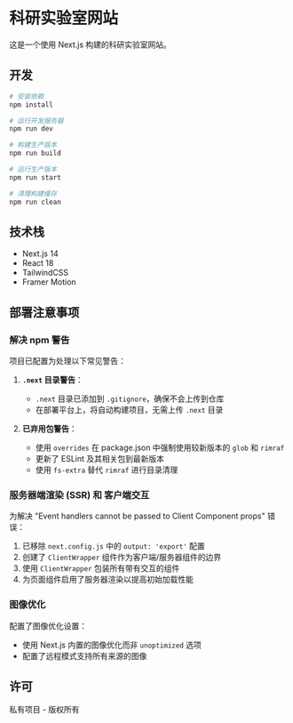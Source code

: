 # 科研实验室网站

这是一个使用 Next.js 构建的科研实验室网站。

## 开发

```bash
# 安装依赖
npm install

# 运行开发服务器
npm run dev

# 构建生产版本
npm run build

# 运行生产版本
npm run start

# 清理构建缓存
npm run clean
```

## 技术栈

- Next.js 14
- React 18
- TailwindCSS
- Framer Motion

## 部署注意事项

### 解决 npm 警告

项目已配置为处理以下常见警告：

1. **`.next` 目录警告**：
   - `.next` 目录已添加到 `.gitignore`，确保不会上传到仓库
   - 在部署平台上，将自动构建项目，无需上传 `.next` 目录

2. **已弃用包警告**：
   - 使用 `overrides` 在 package.json 中强制使用较新版本的 `glob` 和 `rimraf`
   - 更新了 ESLint 及其相关包到最新版本
   - 使用 `fs-extra` 替代 `rimraf` 进行目录清理

### 服务器端渲染 (SSR) 和 客户端交互

为解决 "Event handlers cannot be passed to Client Component props" 错误：

1. 已移除 `next.config.js` 中的 `output: 'export'` 配置
2. 创建了 `ClientWrapper` 组件作为客户端/服务器组件的边界
3. 使用 `ClientWrapper` 包装所有带有交互的组件
4. 为页面组件启用了服务器渲染以提高初始加载性能

### 图像优化

配置了图像优化设置：
- 使用 Next.js 内置的图像优化而非 `unoptimized` 选项
- 配置了远程模式支持所有来源的图像

## 许可

私有项目 - 版权所有 